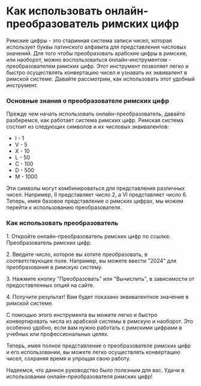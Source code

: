 Как использовать онлайн-преобразователь римских цифр
====================================================

Римские цифры - это старинная система записи чисел, которая использует буквы латинского алфавита для представления числовых значений. Для того чтобы преобразовать арабские цифры в римские, или наоборот, можно воспользоваться онлайн-инструментом - преобразователем римских цифр. Этот инструмент позволяет легко и быстро осуществлять конвертацию чисел и узнавать их эквивалент в римской системе. Давайте рассмотрим, как использовать этот удобный инструмент.

### Основные знания о преобразователе римских цифр

Прежде чем начать использовать онлайн-преобразователь, давайте разберемся, как работает система римских цифр. Римская система состоит из следующих символов и их числовых эквивалентов:

- I - 1
- V - 5
- X - 10
- L - 50
- C - 100
- D - 500
- M - 1000

Эти символы могут комбинироваться для представления различных чисел. Например, II представляет число 2, а VI представляет число 6. Теперь, имея базовое представление о римских цифрах, мы можем перейти к использованию преобразователя.

### Как использовать преобразователь

1\. Откройте онлайн-преобразователь римских цифр по ссылке: Преобразователь римских цифр.

2\. Введите число, которое вы хотите преобразовать, в соответствующее поле. Например, вы можете ввести "2024" для преобразования в римскую систему.

3\. Нажмите кнопку "Преобразовать" или "Вычислить", в зависимости от предоставленных опций на сайте.

4\. Получите результат! Вам будет показано эквивалентное значение в римской системе.

С помощью этого инструмента вы можете легко и быстро конвертировать числа из арабской системы в римскую и наоборот. Это особенно удобно, если вам нужно работать с римскими цифрами в учебных или профессиональных целях.

Теперь, имея полное представление о преобразователе римских цифр и его использовании, вы можете легко осуществлять конвертацию чисел, сохраняя время и упрощая свою работу.

Надеемся, что данное руководство было полезным для вас. Удачи в использовании онлайн-преобразователя римских цифр!